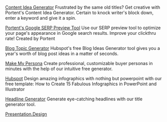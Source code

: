 
[Content Idea Generator](https://www.portent.com/tools/title-maker)
Frustrated by the same old titles? Get creative with Portent's Content Idea Generator. Certain to knock writer's block down, enter a keyword and give it a spin.

[Portent's Google SERP Preview Tool](https://www.portent.com/serp-preview-tool)
Use our SERP preview tool to optimize your page's appearance in Google search results. Improve your clickthru rate! Created by Portent

[Blog Topic Generator](https://www.hubspot.com/blog-topic-generator)
Hubspot's free Blog Ideas Generator tool gives you a year's worth of blog post ideas in a matter of seconds.

[Make My Persona](https://www.hubspot.com/make-my-persona)
Create professional, customizable buyer personas in minutes with the help of our intuitive free generator.

[Hubspot](https://www.hubspot.com/infographic-templates)
Design amazing infographics with nothing but powerpoint with our free template: How to Create 15 Fabulous Infographics in PowerPoint and Illustrator

[Headline Generator](https://www.contentrow.com/tools/link-bait-title-generator/)
Generate eye-catching headlines with our title generator tool.

[Presentation.Design](https://www.presentation.design/)
